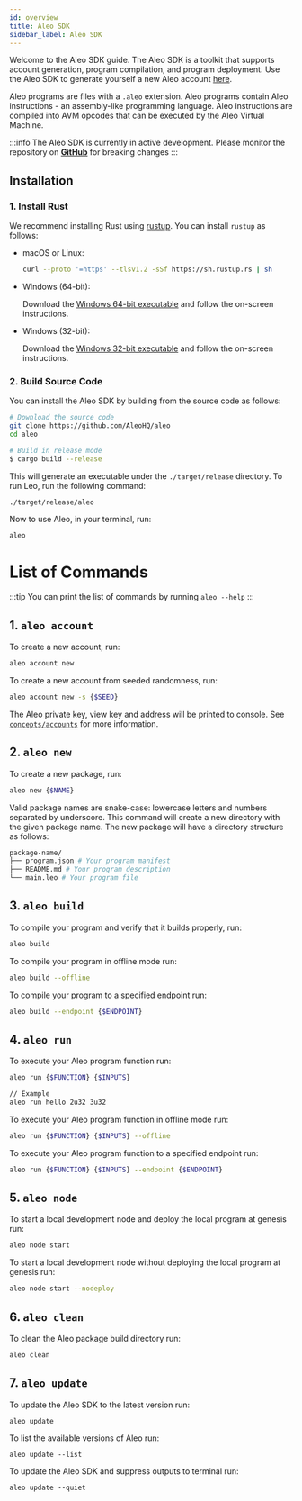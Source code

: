 ```yaml
---
id: overview
title: Aleo SDK
sidebar_label: Aleo SDK
---
```


Welcome to the Aleo SDK guide. 
The Aleo SDK is a toolkit that supports account generation, program compilation, and program deployment.
Use the Aleo SDK to generate yourself a new Aleo account [here](https://aleohq.github.io/aleo/).

Aleo programs are files with a `.aleo` extension. 
Aleo programs contain Aleo instructions - an assembly-like programming language. 
Aleo instructions are compiled into AVM opcodes that can be executed by the Aleo Virtual Machine.

:::info
The Aleo SDK is currently in active development. Please monitor the repository on [**GitHub**](https://github.com/AleoHQ/aleo) for breaking changes
:::
## Installation
### 1. Install Rust

We recommend installing Rust using [rustup](https://www.rustup.rs/). You can install `rustup` as follows:

- macOS or Linux:
  ```bash
  curl --proto '=https' --tlsv1.2 -sSf https://sh.rustup.rs | sh
  ```

- Windows (64-bit):

  Download the [Windows 64-bit executable](https://win.rustup.rs/x86_64) and follow the on-screen instructions.

- Windows (32-bit):

  Download the [Windows 32-bit executable](https://win.rustup.rs/i686) and follow the on-screen instructions.

### 2. Build Source Code

You can install the Aleo SDK by building from the source code as follows:

```bash
# Download the source code
git clone https://github.com/AleoHQ/aleo
cd aleo

# Build in release mode
$ cargo build --release
```

This will generate an executable under the `./target/release` directory. To run Leo, run the following command:
```bash
./target/release/aleo
```

Now to use Aleo, in your terminal, run:
```bash
aleo
```

# List of Commands
:::tip
You can print the list of commands by running `aleo --help`
:::

## 1. `aleo account`

To create a new account, run:
```bash
aleo account new
```

To create a new account from seeded randomness, run:
```bash
aleo account new -s {$SEED}
```

The Aleo private key, view key and address will be printed to console.
See [`concepts/accounts`](../concepts/00_accounts.md) for more information.

## 2. `aleo new`

To create a new package, run:
```bash
aleo new {$NAME}
```

Valid package names are snake-case: lowercase letters and numbers separated by underscore.
This command will create a new directory with the given package name.
The new package will have a directory structure as follows:

```bash
package-name/
├── program.json # Your program manifest
├── README.md # Your program description
└── main.leo # Your program file
```

## 3. `aleo build`

To compile your program and verify that it builds properly, run:
```bash
aleo build
```

To compile your program in offline mode run:
```bash
aleo build --offline
```

To compile your program to a specified endpoint run:
```bash
aleo build --endpoint {$ENDPOINT}
```

## 4. `aleo run`

To execute your Aleo program function run:
```bash
aleo run {$FUNCTION} {$INPUTS}

// Example
aleo run hello 2u32 3u32
```

To execute your Aleo program function in offline mode run:
```bash
aleo run {$FUNCTION} {$INPUTS} --offline
```

To execute your Aleo program function to a specified endpoint run:
```bash
aleo run {$FUNCTION} {$INPUTS} --endpoint {$ENDPOINT}
```

## 5. `aleo node`

To start a local development node and deploy the local program at genesis run:
```bash
aleo node start
```

To start a local development node without deploying the local program at genesis run:
```bash
aleo node start --nodeploy
```

## 6. `aleo clean`

To clean the Aleo package build directory run:
```bash
aleo clean
```

## 7. `aleo update`

To update the Aleo SDK to the latest version run:
```
aleo update
```

To list the available versions of Aleo run:
```
aleo update --list
```

To update the Aleo SDK and suppress outputs to terminal run:
```
aleo update --quiet
```